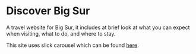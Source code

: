 # Discover Big Sur
A travel website for Big Sur, it includes at brief look at what you can expect when visiting, what to do, and where to stay.

This site uses slick carousel which can be found [here](https://github.com/kenwheeler/slick/).
